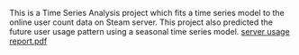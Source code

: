 This is a Time Series Analysis project which fits a time series model to the online user count data on Steam server. This project also predicted the future user usage pattern using a seasonal time series model. 
[server usage report.pdf](https://github.com/xya89/TimeSeries-Steam-server-usage-forecast/files/15042399/server.usage.report.pdf)
